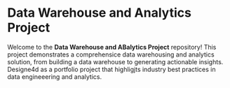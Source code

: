 # Data Warehouse and Analytics Project

Welcome to the **Data Warehouse and ABalytics Project** repository!
This project demonstrates a comprehensice data warehousing and analytics solution, from building a data warehouse to generating actionable insights. Designe4d as a portfolio project that highligjts industry best practices in data engineeering and analytics.
